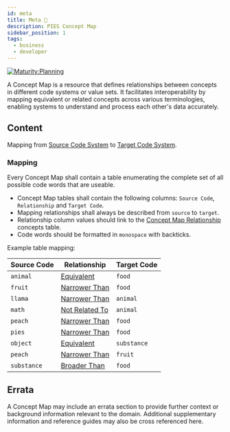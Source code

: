 ```yaml
---
id: meta
title: Meta 🚧
description: PIES Concept Map
sidebar_position: 1
tags:
  - business
  - developer
---
```


[![Maturity:Planning](https://img.shields.io/badge/Maturity-Planning-orange)](/docs/spec#maturity)

A Concept Map is a resource that defines relationships between concepts in different code systems or value sets. It
facilitates interoperability by mapping equivalent or related concepts across various terminologies, enabling systems to
understand and process each other's data accurately.

## Content

Mapping from [Source Code System](.) to [Target Code System](.).

### Mapping

Every Concept Map shall contain a table enumerating the complete set of all possible code words that are useable.

- Concept Map tables shall contain the following columns: `Source Code`, `Relationship` and `Target Code`.
- Mapping relationships shall always be described from `source` to `target`.
- Relationship column values should link to the
  [Concept Map Relationship](/docs/spec/codesystem/concept_map_relationship#concepts) concepts table.
- Code words should be formatted in `monospace` with backticks.

Example table mapping:

| Source Code | Relationship                                                              | Target Code |
| ----------- | ------------------------------------------------------------------------- | ----------- |
| `animal`    | [Equivalent](/docs/spec/codesystem/concept_map_relationship#concepts)     | `food`      |
| `fruit`     | [Narrower Than](/docs/spec/codesystem/concept_map_relationship#concepts)  | `food`      |
| `llama`     | [Narrower Than](/docs/spec/codesystem/concept_map_relationship#concepts)  | `animal`    |
| `math`      | [Not Related To](/docs/spec/codesystem/concept_map_relationship#concepts) | `animal`    |
| `peach`     | [Narrower Than](/docs/spec/codesystem/concept_map_relationship#concepts)  | `food`      |
| `pies`      | [Narrower Than](/docs/spec/codesystem/concept_map_relationship#concepts)  | `food`      |
| `object`    | [Equivalent](/docs/spec/codesystem/concept_map_relationship#concepts)     | `substance` |
| `peach`     | [Narrower Than](/docs/spec/codesystem/concept_map_relationship#concepts)  | `fruit`     |
| `substance` | [Broader Than](/docs/spec/codesystem/concept_map_relationship#concepts)   | `food`      |

## Errata

A Concept Map may include an errata section to provide further context or background information relevant to the domain.
Additional supplementary information and reference guides may also be cross referenced here.
